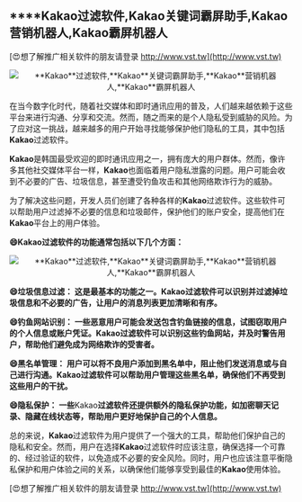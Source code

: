 ## ****Kakao**过滤软件,**Kakao**关键词霸屏助手,**Kakao**营销机器人,**Kakao**霸屏机器人**

[😍想了解推广相关软件的朋友请登录 http://www.vst.tw](http://www.vst.tw)

 <center><img src="https://vst.tw/MP4/tuiguang/png/6.png" alt="**Kakao**过滤软件,**Kakao**关键词霸屏助手,**Kakao**营销机器人,**Kakao**霸屏机器人"></center>

在当今数字化时代，随着社交媒体和即时通讯应用的普及，人们越来越依赖于这些平台来进行沟通、分享和交流。然而，随之而来的是个人隐私受到威胁的风险。为了应对这一挑战，越来越多的用户开始寻找能够保护他们隐私的工具，其中包括**Kakao**过滤软件。

**Kakao**是韩国最受欢迎的即时通讯应用之一，拥有庞大的用户群体。然而，像许多其他社交媒体平台一样，**Kakao**也面临着用户隐私泄露的问题。用户可能会收到不必要的广告、垃圾信息，甚至遭受钓鱼攻击和其他网络欺诈行为的威胁。

为了解决这些问题，开发人员们创建了各种各样的**Kakao**过滤软件。这些软件可以帮助用户过滤掉不必要的信息和垃圾邮件，保护他们的账户安全，提高他们在**Kakao**平台上的用户体验。

**😄**Kakao**过滤软件的功能通常包括以下几个方面：**

 <center><img src="https://vst.tw/MP4/tuiguang/png/3.png" alt="**Kakao**过滤软件,**Kakao**关键词霸屏助手,**Kakao**营销机器人,**Kakao**霸屏机器人"></center>

**😄垃圾信息过滤： 这是最基本的功能之一。**Kakao**过滤软件可以识别并过滤掉垃圾信息和不必要的广告，让用户的消息列表更加清晰和有序。**

**😄钓鱼网站识别： 一些恶意用户可能会发送包含钓鱼链接的信息，试图窃取用户的个人信息或账户凭证。**Kakao**过滤软件可以识别这些钓鱼网站，并及时警告用户，帮助他们避免成为网络欺诈的受害者。**

**😄黑名单管理： 用户可以将不良用户添加到黑名单中，阻止他们发送消息或与自己进行沟通。**Kakao**过滤软件可以帮助用户管理这些黑名单，确保他们不再受到这些用户的干扰。**

**😄隐私保护： 一些**Kakao**过滤软件还提供额外的隐私保护功能，如加密聊天记录、隐藏在线状态等，帮助用户更好地保护自己的个人信息。**

总的来说，**Kakao**过滤软件为用户提供了一个强大的工具，帮助他们保护自己的隐私和安全。然而，用户在选择**Kakao**过滤软件时应该注意，确保选择一个可靠的、经过验证的软件，以免造成不必要的安全风险。同时，用户也应该注意平衡隐私保护和用户体验之间的关系，以确保他们能够享受到最佳的**Kakao**使用体验。

[😍想了解推广相关软件的朋友请登录 http://www.vst.tw](http://www.vst.tw)



